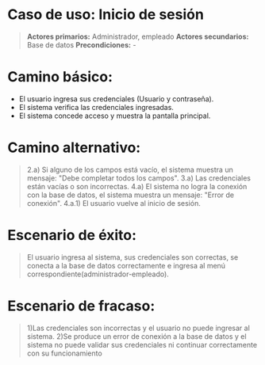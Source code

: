 # Caso de uso: Inicio de sesión

> **Actores primarios:** Administrador, empleado
> **Actores secundarios:** Base de datos
>**Precondiciones:** -


# Camino básico:

- El usuario ingresa sus credenciales (Usuario y contraseña).
- El sistema verifica las credenciales ingresadas.
- El sistema concede acceso y muestra la pantalla principal.

# Camino alternativo:

> 2.a) Si alguno de los campos está vacío, el sistema muestra un mensaje: "Debe completar todos los campos".
> 3.a) Las credenciales están vacías o son incorrectas.
 > 4.a) El sistema no logra la conexión con la base de datos, el sistema muestra un mensaje: "Error de conexión".
> 4.a.1) El usuario vuelve al inicio de sesión.

# Escenario de éxito:

> El usuario ingresa al sistema, sus credenciales son correctas, se conecta a la base de datos correctamente e ingresa al menú correspondiente(administrador-empleado).

# Escenario de fracaso:

> 1)Las credenciales son incorrectas y el usuario no puede ingresar al sistema.
> 2)Se produce un error de conexión a la base de datos y el sistema no puede validar sus credenciales ni continuar correctamente con su funcionamiento
